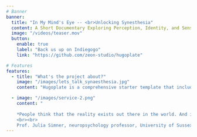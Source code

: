 ```yaml
---
# Banner
banner:
  title: "In My Mind's Eye -- <br>Unlocking Synesthesia"
  content: A Short Documentary Exploring Perception, Identity, and Sensory Diversity
  image: "/videos/teaser.mov"
  button:
    enable: true
    label: "Back us up on Indiegogo"
    link: "https://github.com/zeon-studio/hugoplate"

# Features
features:
  - title: "What's the project about?"
    image: "/images/lets_talk_synaesthesia.jpg"
    content: "Hugoplate is a comprehensive starter template that includes everything you need to get started with your Hugo project. What's Included in Hugoplate"

  - image: "/images/service-2.png"
    content: "
    
    *People think that the reality exists out there in the world. And it really doesn't. Reality exists in our own brains. It's a construct that we make for all kinds of information, and it is certainly an individual construct.*
    <br><br>
    Prof. Julia Simner, neuropsychology professor, University of Sussex"
---
```

